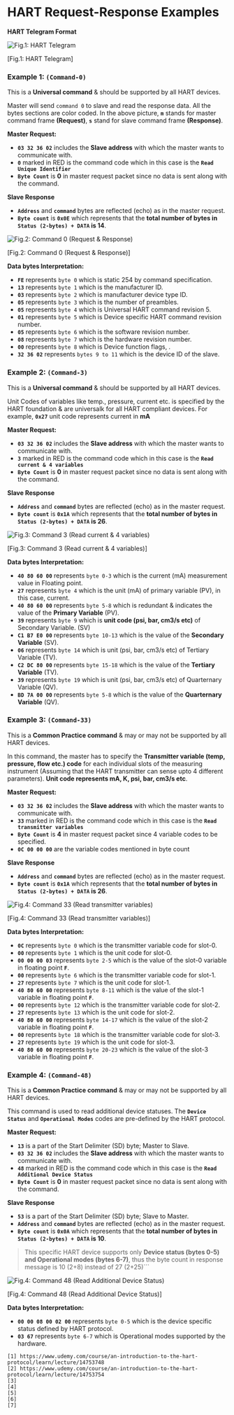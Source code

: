 # HART Request-Response Examples

**HART Telegram Format**

![Fig.1: HART Telegram](https://github.com/biplabro/HART-Protocol-Internals/blob/main/02.%20Images/Data-Frames.jpg)

[Fig.1: HART Telegram]


### Example 1: `(Command-0)`

This is a **Universal command** & should be supported by all HART devices. 

Master will send `command 0` to slave and read the response data. All the bytes sections are color coded. In the above picture, **`m`** stands for master command frame **(Request)**, **`s`** stand for slave command frame **(Response)**. 

**Master Request:**
- **`03 32 36 02`** includes the **Slave address** with which the master wants to communicate with.
- **`0`** marked in RED is the command code which in this case is the **`Read Unique Identifier`**
- **`Byte Count`** is **0** in master request packet since no data is sent along with the command.

**Slave Response**

- **`Address`** and **`command`** bytes are reflected (echo) as in the master request.
- **`Byte count`** is **`0x0E`** which represents that the **total number of bytes in `Status (2-bytes) + DATA` is 14**.

![Fig.2: Command 0 (Request & Response)](https://github.com/biplabro/HART-Protocol-Internals/blob/main/02.%20Images/Example_Command-0.jpg)

[Fig.2: Command 0 (Request & Response)]

  **Data bytes Interpretation:**
  
- **`FE`** represents `byte 0` which is static 254 by command specification.
- **`13`** represents `byte 1` which is the manufacturer ID.
- **`03`** represents `byte 2` which is manufacturer device type ID.
- **`05`** represents `byte 3` which is the number of preambles.
- **`05`** represents `byte 4` which is Universal HART command revision 5.
- **`01`** represents `byte 5` which is Device specific HART command revision number.
- **`05`** represents `byte 6` which is the software revision number.
- **`08`** represents `byte 7` which is the hardware revision number.
- **`00`** represents `byte 8` which is Device function flags, .
- **`32 36 02`** represents `bytes 9 to 11` which is the device ID of the slave.

### Example 2: `(Command-3)`

This is a **Universal command** & should be supported by all HART devices. 

Unit Codes of variables like temp., pressure, current etc. is specified by the HART foundation & are universalk for all HART compliant devices. For example, **`0x27`** unit code represents current in **mA**

**Master Request:**
- **`03 32 36 02`** includes the **Slave address** with which the master wants to communicate with.
- **`3`** marked in RED is the command code which in this case is the **`Read current & 4 variables`**
- **`Byte Count`** is **0** in master request packet since no data is sent along with the command.

**Slave Response**

- **`Address`** and **`command`** bytes are reflected (echo) as in the master request.
- **`Byte count`** is **`0x1A`** which represents that the **total number of bytes in `Status (2-bytes) + DATA` is 26**.

![Fig.3: Command 3 (Read current & 4 variables)](https://github.com/biplabro/HART-Protocol-Internals/blob/main/02.%20Images/Example_Command-3.jpg)

[Fig.3: Command 3 (Read current & 4 variables)]

  **Data bytes Interpretation:**
  
- **`40 80 60 00`** represents `byte 0-3` which is the current (mA) measurement value in Floating point.
- **`27`** represents `byte 4` which is the unit (mA) of primary variable (PV), in this case, current.
- **`40 80 60 00`** represents `byte 5-8` which is redundant & indicates the value of the **Primary Variable** (PV).
- **`39`** represents `byte 9` which is **unit code (psi, bar, cm3/s etc)** of Secondary Variable. (SV)
- **`C1 B7 E0 00`** represents `byte 10-13` which is the value of the **Secondary Variable** (SV).
- **`06`** represents `byte 14` which is unit (psi, bar, cm3/s etc) of Tertiary Variable (TV).
- **`C2 DC 80 00`** represents `byte 15-18` which is the value of the **Tertiary Variable** (TV).
- **`39`** represents `byte 19` which is unit (psi, bar, cm3/s etc) of Quarternary Variable (QV).
- **`BD 7A 00 00`** represents `byte 5-8` which is the value of the **Quarternary Variable** (QV).

### Example 3: `(Command-33)`

This is a **Common Practice command** & may or may not be supported by all HART devices. 

In this command, the master has to specify the **Transmitter variable (temp, pressure, flow etc.) code** for each individual slots of the measuring instrument (Assuming that the HART transmitter can sense upto 4 different parameters). **Unit code represents mA, K, psi, bar, cm3/s etc**.

**Master Request:**
- **`03 32 36 02`** includes the **Slave address** with which the master wants to communicate with.
- **`33`** marked in RED is the command code which in this case is the **`Read transmitter variables`**
- **`Byte Count`** is **4** in master request packet since 4 variable codes to be specified.
- **`0C 00 00 00`** are the variable codes mentioned in byte count

**Slave Response**

- **`Address`** and **`command`** bytes are reflected (echo) as in the master request.
- **`Byte count`** is **`0x1A`** which represents that the **total number of bytes in `Status (2-bytes) + DATA` is 26**.

![Fig.4: Command 33 (Read transmitter variables)](https://github.com/biplabro/HART-Protocol-Internals/blob/main/02.%20Images/Example_Command-33.jpg)

[Fig.4: Command 33 (Read transmitter variables)]

  **Data bytes Interpretation:**
  
- **`0C`** represents `byte 0` which is the transmitter variable code for slot-0.
- **`00`** represents `byte 1` which is the unit code for slot-0.
- **`00 00 00 03`** represents `byte 2-5` which is the value of the slot-0 variable in floating point **`F`**.
- **`00`** represents `byte 6` which is the transmitter variable code for slot-1.
- **`27`** represents `byte 7` which is the unit code for slot-1.
- **`40 80 60 00`** represents `byte 8-11` which is the value of the slot-1 variable in floating point **`F`**.
- **`00`** represents `byte 12` which is the transmitter variable code for slot-2.
- **`27`** represents `byte 13` which is the unit code for slot-2.
- **`40 80 60 00`** represents `byte 14-17` which is the value of the slot-2 variable in floating point **`F`**.
- **`00`** represents `byte 18` which is the transmitter variable code for slot-3.
- **`27`** represents `byte 19` which is the unit code for slot-3.
- **`40 80 60 00`** represents `byte 20-23` which is the value of the slot-3 variable in floating point **`F`**.

### Example 4: `(Command-48)`

This is a **Common Practice command** & may or may not be supported by all HART devices.

This command is used to read additional device statuses. The **`Device Status`** and **`Operational Modes`** codes are pre-defined by the HART protocol. 

**Master Request:**
- **`13`** is a part of the Start Delimiter (SD) byte; Master to Slave.
- **`03 32 36 02`** includes the **Slave address** with which the master wants to communicate with.
- **`48`** marked in RED is the command code which in this case is the **`Read Additional Device Status`**
- **`Byte Count`** is **0** in master request packet since no data is sent along with the command.

**Slave Response**

- **`53`** is a part of the Start Delimiter (SD) byte; Slave to Master.
- **`Address`** and **`command`** bytes are reflected (echo) as in the master request.
- **`Byte count`** is **`0x0A`** which represents that the **total number of bytes in `Status (2-bytes) + DATA` is 10**.

> This specific HART device supports only **Device status (bytes 0-5) and Operational modes (bytes 6-7)**, thus the byte count in response message is 10 (2+8) instead of 27 (2+25)```

![Fig.4: Command 48 (Read Additional Device Status)](https://github.com/biplabro/HART-Protocol-Internals/blob/main/02.%20Images/Example_Command-48.jpg)

[Fig.4: Command 48 (Read Additional Device Status)]

  **Data bytes Interpretation:**
  
- **`00 00 08 00 02 00`** represents `byte 0-5` which is the device specific status defined by HART protocol.
- **`03 67`** represents `byte 6-7` which is Operational modes supported by the hardware.



```
[1] https://www.udemy.com/course/an-introduction-to-the-hart-protocol/learn/lecture/14753748
[2] https://www.udemy.com/course/an-introduction-to-the-hart-protocol/learn/lecture/14753754
[3] 
[4] 
[5] 
[6] 
[7] 
```
